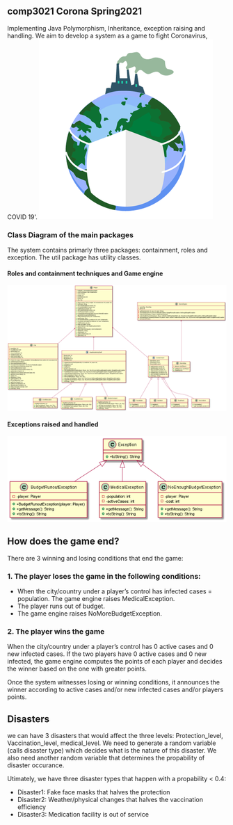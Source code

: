 ## comp3021 Corona Spring2021
Implementing Java Polymorphism, Inheritance, exception raising and handling.
We aim to develop a system as a game to fight Coronavirus, COVID 19'.
![alt text](covid.png)

### Class Diagram of the main packages
The system contains primarly three packages: containment, roles and exception. 
The util package has utility classes. 
#### Roles and containment techniques and Game engine
![alt text](engine.png)

#### Exceptions raised and handled
![alt text](exceptions.png)


## How does the game end?
There are 3 winning and losing conditions that end the game:
### 1. The player loses the game in the following conditions:
- When the city/country under a player’s control has infected cases = population. The game engine raises MedicalException.
- The player runs out of budget.
- The game engine raises NoMoreBudgetException.
### 2. The player wins the game  
When the city/country under a player’s control has 0 active cases and 0 new infected cases. If the two players have 0 active cases and 0 new infected, the game engine computes the points of each player and decides the winner based on the one with greater points.

Once the system witnesses losing or winning conditions, it announces the winner according to active cases and/or new infected cases and/or players points. 

## Disasters
we can have 3 disasters that would affect the three levels: Protection_level, Vaccination_level, medical_level. 
We need to generate a random variable (calls disaster type) which decides what is the nature of this disaster.
We also need another random variable that determines the propability of disaster occurance. 

Utimately, we have three disaster types that happen with a propability < 0.4:
- Disaster1: Fake face masks that halves the protection
- Disaster2: Weather/physical changes that halves the vaccination efficiency
- Disaster3: Medication facility is out of service
